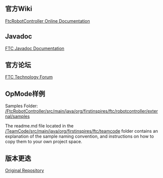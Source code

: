 ## 官方Wiki
[FtcRobotController Online Documentation](https://github.com/FIRST-Tech-Challenge/FtcRobotController/wiki)

## Javadoc
[FTC Javadoc Documentation](https://javadoc.io/doc/org.firstinspires.ftc)

## 官方论坛
[FTC Technology Forum](https://ftcforum.firstinspires.org/forum/ftc-technology)

## OpMode样例
Samples Folder: [/FtcRobotController/src/main/java/org/firstinspires/ftc/robotcontroller/external/samples](FtcRobotController/src/main/java/org/firstinspires/ftc/robotcontroller/external/samples)

The readme.md file located in the [/TeamCode/src/main/java/org/firstinspires/ftc/teamcode](TeamCode/src/main/java/org/firstinspires/ftc/teamcode) folder contains an explanation of the sample naming convention, and instructions on how to copy them to your own project space.

## 版本更迭
[Original Repository](https://github.com/FIRST-Tech-Challenge/FtcRobotController#release-information)
